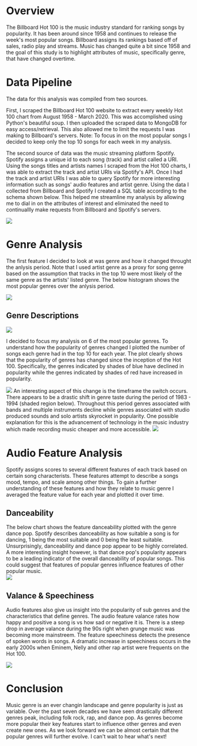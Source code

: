 # Overview 

The Billboard Hot 100 is the music industry standard for ranking songs by popularity. It has been around since 1958 and continues to release the week's most popular songs. Billboard assigns its rankings based off of sales, radio play and streams. Music has changed quite a bit since 1958 and the goal of this study is to highlight attributes of music, specifically genre, that have changed overtime. 

# Data Pipeline 

The data for this analysis was compiled from two sources. 

First, I scraped the Billboard Hot 100 website to extract every weekly Hot 100 chart from  August 1958 - March 2020. This was accomplished using Python's beautiful soup. I then uploaded the scraped data to MongoDB for easy access/retrieval. This also allowed me to limit the requests I was making to Billboard's servers. Note: To focus in on the most popular songs I decided to keep only the top 10 songs for each week in my analysis. 

The second source of data was the music streaming platform Spotify. Spotify assigns a unique id to each song (track) and artist called a URI.  Using the songs titles and artists names I scraped from the Hot 100 charts, I was able to extract the track and artist URIs via Spotify's API. Once I had the track and artist URIs I was able to query Spotify for more interesting information such as songs' audio features and artist genre. Using the data I collected from Billboard and Spotify I created a SQL table according to the schema shown below. This helped me streamline my analysis by allowing me to dial in on the attributes of interest and eliminated the need to continuallly make requests from Billboard and Spotify's servers. 

![](/images/flow_relationship.png)


# Genre Analysis 

The first feature I decided to look at was genre and how it changed throught the anlysis period. Note that I used artist genre as a proxy for song genre based on the assumption that tracks in the top 10 were most likely of the same genre as the artists' listed genre. The below histogram shows the most popular genres over the anlysis period. 


![](/images/genre_histogram.png)
## Genre Descriptions
![](/images/genre_descriptions.png)

I decided to focus my analysis on 6 of the most popular genres. To understand how the popularity of genres changed I plotted the number of songs each genre had in the top 10 for each year. The plot clearly shows that the popularity of genres has changed since the inception of the Hot 100. Specifically, the genres indicated by shades of blue have declined in popularity while the genres indicated by shades of red have increased in popularity. 

![](/images/top_genres_over_time.png)
An interesting aspect of this change is the timeframe the switch occurs. There appears to be a drastic shift in genre taste during the period of 1983 - 1994 (shaded region below). Throughout this period genres associated with bands and multiple instruments decline while genres associated with studio produced sounds and solo artists skyrocket in popularity. One possible explanation for this is the advancement of technology in the music industry which made recording music cheaper and more accessible.
![](/images/top_genres_over_time_2.png)

# Audio Feature Analysis 
Spotify assigns scores to several different features of each track based on certain song characterists. These features attempt to describe a songs mood, tempo, and scale among other things. To gain a further understanding of these features and how they relate to music genre I averaged the feature value for each year and plotted it over time.
## Danceability
The below chart shows the feature danceability plotted with the genre dance pop. Spotify describes danceability as how suitable a song is for dancing, 1 being the most suitable and 0 being the least suitable. Unsurprisingly, danceability and dance pop appear to be highly correlated. A more interesting insight however, is that dance pop's popularity appears to be a leading indicator of the overall danceability of popular songs. This could suggest that features of popular genres influence features of other popular music.  
![](/images/dancepop_v_dance.png)

## Valance & Speechiness
Audio features also give us insight into the popularity of sub genres and the characteristics that define genres. The audio feature valance rates how happy and positive a song is vs how sad or negative it is. There is a steep drop in average valance during the 90s right when grunge music was becoming more mainstreem. 
The feature speechiness detects the presence of spoken words in songs. A dramatic increase in speechiness occurs in the early 2000s when Eminem, Nelly and other rap artist were frequents on the Hot 100. 

![](/images/valance_speechiness.png)

# Conclusion 

Music genre is an ever changin landscape and genre popularity is just as variable. Over the past seven decades we have seen drastically different genres peak, including folk rock, rap, and dance pop. As genres become more popular their key features start to influence other genres and even create new ones. As we look forward we can be almost certain that the popular genres will further evolve. 
I can't wait to hear what's next! 

